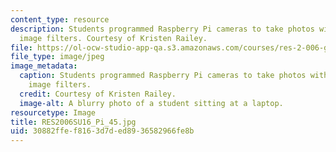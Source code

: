 ```yaml
---
content_type: resource
description: Students programmed Raspberry Pi cameras to take photos with different
  image filters. Courtesy of Kristen Railey.
file: https://ol-ocw-studio-app-qa.s3.amazonaws.com/courses/res-2-006-girls-who-build-cameras-summer-2016/30882ffef8163d7ded8936582966fe8b_RES2006SU16_Pi_45.jpg
file_type: image/jpeg
image_metadata:
  caption: Students programmed Raspberry Pi cameras to take photos with different
    image filters.
  credit: Courtesy of Kristen Railey.
  image-alt: A blurry photo of a student sitting at a laptop.
resourcetype: Image
title: RES2006SU16_Pi_45.jpg
uid: 30882ffe-f816-3d7d-ed89-36582966fe8b
---
```

